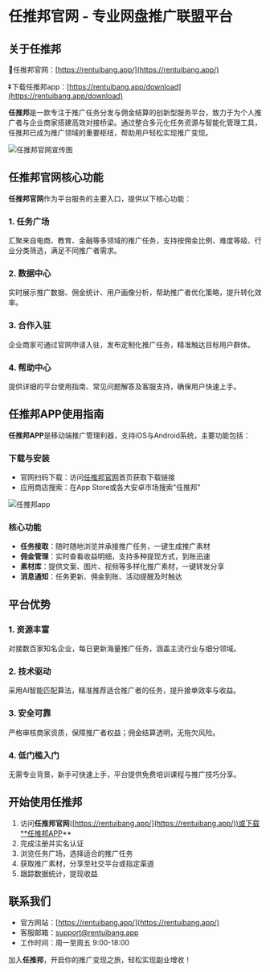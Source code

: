 # 任推邦官网 - 专业网盘推广联盟平台

## 关于任推邦

🔖任推邦官网：[https://rentuibang.app/](https://rentuibang.app/)

⏬下载任推邦app：[https://rentuibang.app/download](https://rentuibang.app/download)

**任推邦**是一款专注于推广任务分发与佣金结算的创新型服务平台，致力于为个人推广者与企业商家搭建高效对接桥梁。通过整合多元化任务资源与智能化管理工具，任推邦已成为推广领域的重要枢纽，帮助用户轻松实现推广变现。

![任推邦官网宣传图](https://images.rentuibang.app/dashboard-preview.webp)
## 任推邦官网核心功能

**任推邦官网**作为平台服务的主要入口，提供以下核心功能：

### 1. 任务广场
汇聚来自电商、教育、金融等多领域的推广任务，支持按佣金比例、难度等级、行业分类筛选，满足不同推广者需求。

### 2. 数据中心
实时展示推广数据、佣金统计、用户画像分析，帮助推广者优化策略，提升转化效率。

### 3. 合作入驻
企业商家可通过官网申请入驻，发布定制化推广任务，精准触达目标用户群体。

### 4. 帮助中心
提供详细的平台使用指南、常见问题解答及客服支持，确保用户快速上手。

## 任推邦APP使用指南

**任推邦APP**是移动端推广管理利器，支持iOS与Android系统，主要功能包括：

### 下载与安装
- 官网扫码下载：访问[任推邦官网](https://rentuibang.app/)首页获取下载链接
- 应用商店搜索：在App Store或各大安卓市场搜索"任推邦"

![任推邦app](https://images.rentuibang.app/%E4%BB%BB%E6%8E%A8%E9%82%A6app%E4%B8%8B%E8%BD%BD.png)

### 核心功能
- **任务接取**：随时随地浏览并承接推广任务，一键生成推广素材
- **佣金管理**：实时查看收益明细，支持多种提现方式，到账迅速
- **素材库**：提供文案、图片、视频等多样化推广素材，一键转发分享
- **消息通知**：任务更新、佣金到账、活动提醒及时触达

## 平台优势

### 1. 资源丰富
对接数百家知名企业，每日更新海量推广任务，涵盖主流行业与细分领域。

### 2. 技术驱动
采用AI智能匹配算法，精准推荐适合推广者的任务，提升接单效率与收益。

### 3. 安全可靠
严格审核商家资质，保障推广者权益；佣金结算透明，无拖欠风险。

### 4. 低门槛入门
无需专业背景，新手可快速上手，平台提供免费培训课程与推广技巧分享。

## 开始使用任推邦

1. 访问**任推邦官网**([https://rentuibang.app/](https://rentuibang.app/))或下载**任推邦APP**
2. 完成注册并实名认证
3. 浏览任务广场，选择适合的推广任务
4. 获取推广素材，分享至社交平台或指定渠道
5. 跟踪数据统计，提现收益

## 联系我们

- 官方网站：[https://rentuibang.app/](https://rentuibang.app/)
- 客服邮箱：support@rentuibang.app
- 工作时间：周一至周五 9:00-18:00

加入**任推邦**，开启你的推广变现之旅，轻松实现副业增收！

[任推邦官网]: https://rentuibang.app/
